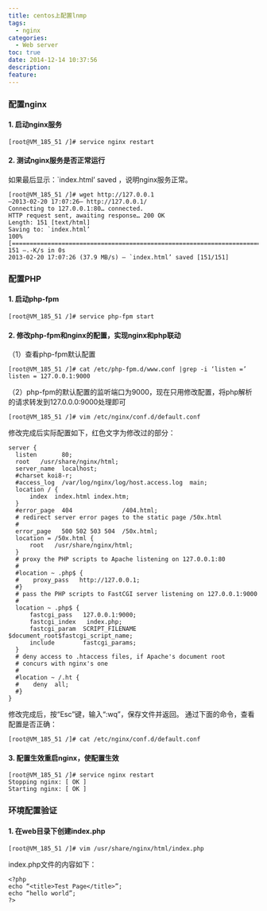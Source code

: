 ```yaml
---
title: centos上配置lnmp
tags:
  - nginx
categories:
  - Web server
toc: true
date: 2014-12-14 10:37:56
description:
feature:
---
```


### 配置nginx
#### 1. 启动nginx服务
```
[root@VM_185_51 /]# service nginx restart
```

#### 2. 测试nginx服务是否正常运行
如果最后显示：`index.html’ saved ，说明nginx服务正常。
```
[root@VM_185_51 /]# wget http://127.0.0.1
–2013-02-20 17:07:26– http://127.0.0.1/
Connecting to 127.0.0.1:80… connected.
HTTP request sent, awaiting response… 200 OK
Length: 151 [text/html]
Saving to: `index.html’
100%[==========================================================================================>] 151 –.-K/s in 0s
2013-02-20 17:07:26 (37.9 MB/s) – `index.html’ saved [151/151]
```
<!-- more -->
### 配置PHP
#### 1. 启动php-fpm
```
[root@VM_185_51 /]# service php-fpm start
```

#### 2. 修改php-fpm和nginx的配置，实现nginx和php联动
（1）查看php-fpm默认配置
```
[root@VM_185_51 /]# cat /etc/php-fpm.d/www.conf |grep -i ‘listen =’
listen = 127.0.0.1:9000
```
（2）php-fpm的默认配置的监听端口为9000，现在只用修改配置，将php解析的请求转发到127.0.0.0:9000处理即可
```
[root@VM_185_51 /]# vim /etc/nginx/conf.d/default.conf

```
修改完成后实际配置如下，红色文字为修改过的部分：
```
server {
  listen       80;
  root   /usr/share/nginx/html;
  server_name  localhost;
  #charset koi8-r;
  #access_log  /var/log/nginx/log/host.access.log  main;
  location / {
      index  index.html index.htm;
  }
  #error_page  404              /404.html;
  # redirect server error pages to the static page /50x.html
  #
  error_page   500 502 503 504  /50x.html;
  location = /50x.html {
      root   /usr/share/nginx/html;
  }
  # proxy the PHP scripts to Apache listening on 127.0.0.1:80
  #
  #location ~ .php$ {
  #    proxy_pass   http://127.0.0.1;
  #}
  # pass the PHP scripts to FastCGI server listening on 127.0.0.1:9000
  #
  location ~ .php$ {
      fastcgi_pass   127.0.0.1:9000;
      fastcgi_index   index.php;
      fastcgi_param  SCRIPT_FILENAME  $document_root$fastcgi_script_name;
      include        fastcgi_params;
  }
  # deny access to .htaccess files, if Apache's document root
  # concurs with nginx's one
  #
  #location ~ /.ht {
  #    deny  all;
  #}
}
```
修改完成后，按“Esc”键，输入“:wq”，保存文件并返回。
通过下面的命令，查看配置是否正确：
```
[root@VM_185_51 /]# cat /etc/nginx/conf.d/default.conf

```

#### 3. 配置生效重启nginx，使配置生效
```
[root@VM_185_51 /]# service nginx restart
Stopping nginx: [ OK ]
Starting nginx: [ OK ]

```

### 环境配置验证

#### 1. 在web目录下创建index.php
```
[root@VM_185_51 /]# vim /usr/share/nginx/html/index.php

```

index.php文件的内容如下：
```
<?php
echo “<title>Test Page</title>”;
echo “hello world”;
?>
```